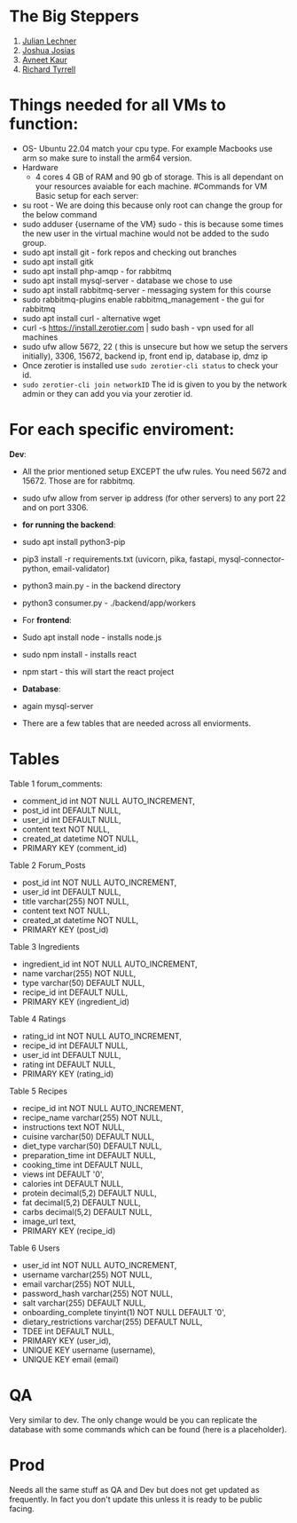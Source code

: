 # The Big Steppers
1. [Julian Lechner](https://github.com/jll38/IT490/tree/final) 
2. [Joshua Josias](https://github.com/jjosias14/it490)
3. [Avneet Kaur](https://github.com/ak256-ak/AvneetK/tree/Frontend-Final/FinalFE)
4. [Richard Tyrrell](https://github.com/Quizno97)
# Things needed for all VMs to function:
- OS- Ubuntu 22.04  match your cpu type. For example Macbooks use arm so make sure to install the arm64 version.
- Hardware
    - 4 cores 4 GB of RAM and 90 gb of storage. This is all dependant on your resources avaiable for each machine.
#Commands for VM
Basic setup for each server:
- su root - We are doing this because only root can change the group for the below command
- sudo adduser {username of the VM} sudo - this is because some times the new user in the virtual machine would not be added to the sudo group.
- sudo apt install git - fork repos and checking out branches
- sudo apt install gitk
- sudo apt install php-amqp - for rabbitmq
- sudo apt install mysql-server - database we chose to use
- sudo apt install rabbitmq-server - messaging system for this course
- sudo rabbitmq-plugins enable rabbitmq_management - the gui for rabbitmq
- sudo apt install curl - alternative wget
- curl -s https://install.zerotier.com | sudo bash - vpn used for all machines
- sudo ufw allow 5672, 22 ( this is unsecure but how we setup the servers initially), 3306, 15672, backend ip, front end ip, database ip, dmz ip
- Once zerotier is installed use `sudo zerotier-cli status` to check your id.
- `sudo zerotier-cli join networkID` The id is given to you by the network admin or they can add you via your zerotier id.

# For each specific enviroment:
**Dev**:
- All the prior mentioned setup EXCEPT the ufw rules. You need 5672 and 15672. Those are for rabbitmq.
- sudo ufw allow from server ip address (for other servers) to any port 22 and on port 3306.
- **for running the backend**:
- sudo apt install python3-pip
- pip3 install -r requirements.txt (uvicorn, pika, fastapi, mysql-connector-python, email-validator)
- python3 main.py - in the backend directory
- python3 consumer.py - ./backend/app/workers
- For **frontend**:
- Sudo apt install node - installs node.js
- sudo npm install - installs react
- npm start - this will start the react project

- **Database**:
- again mysql-server
- There are a few tables that are needed across all enviorments.
# Tables
Table 1 forum_comments:
- comment_id int NOT NULL AUTO_INCREMENT,
- post_id int DEFAULT NULL,
- user_id int DEFAULT NULL,
- content text NOT NULL,
- created_at datetime NOT NULL,
- PRIMARY KEY (comment_id)

Table 2 Forum_Posts
- post_id int NOT NULL AUTO_INCREMENT,
- user_id int DEFAULT NULL,
- title varchar(255) NOT NULL,
- content text NOT NULL,
- created_at datetime NOT NULL,
- PRIMARY KEY (post_id)

Table 3 Ingredients
- ingredient_id int NOT NULL AUTO_INCREMENT,
- name varchar(255) NOT NULL,
- type varchar(50) DEFAULT NULL,
- recipe_id int DEFAULT NULL,
- PRIMARY KEY (ingredient_id)

Table 4 Ratings
- rating_id int NOT NULL AUTO_INCREMENT,
- recipe_id int DEFAULT NULL,
- user_id int DEFAULT NULL,
- rating int DEFAULT NULL,
- PRIMARY KEY (rating_id)

Table 5 Recipes
- recipe_id int NOT NULL AUTO_INCREMENT,
- recipe_name varchar(255) NOT NULL,
- instructions text NOT NULL,
- cuisine varchar(50) DEFAULT NULL,
- diet_type varchar(50) DEFAULT NULL,
- preparation_time int DEFAULT NULL,
- cooking_time int DEFAULT NULL,
- views int DEFAULT '0',
- calories int DEFAULT NULL,
- protein decimal(5,2) DEFAULT NULL,
- fat decimal(5,2) DEFAULT NULL,
- carbs decimal(5,2) DEFAULT NULL,
- image_url text,
- PRIMARY KEY (recipe_id)

Table 6 Users
- user_id int NOT NULL AUTO_INCREMENT,
- username varchar(255) NOT NULL,
- email varchar(255) NOT NULL,
- password_hash varchar(255) NOT NULL,
- salt varchar(255) DEFAULT NULL,
- onboarding_complete tinyint(1) NOT NULL DEFAULT '0',
- dietary_restrictions varchar(255) DEFAULT NULL,
- TDEE int DEFAULT NULL,
- PRIMARY KEY (user_id),
- UNIQUE KEY username (username),
- UNIQUE KEY email (email)

# **QA**
Very similar to dev. The only change would be you can replicate the database with some commands which can be found (here is a placeholder).

# **Prod**
Needs all the same stuff as QA and Dev but does not get updated as frequently. In fact you don't update this unless it is ready to be public facing.












            

    
